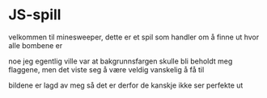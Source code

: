 # JS-spill

velkommen til minesweeper, dette er et spil som handler om å finne ut hvor alle bombene er



noe jeg egentlig ville var at bakgrunnsfargen skulle bli beholdt meg flaggene, men det viste seg å være veldig vanskelig å få til

bildene er lagd av meg så det er derfor de kanskje ikke ser perfekte ut
